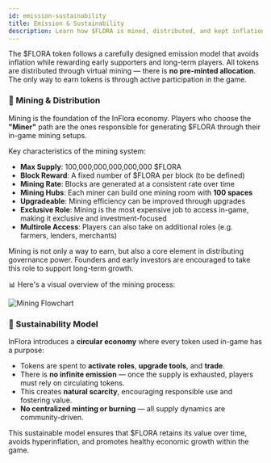 ```yaml
---
id: emission-sustainability
title: Emission & Sustainability
description: Learn how $FLORA is mined, distributed, and kept inflation-free through a sustainable model.
---
```


The $FLORA token follows a carefully designed emission model that avoids inflation while rewarding early supporters and long-term players. All tokens are distributed through virtual mining — there is **no pre-minted allocation**. The only way to earn tokens is through active participation in the game.

### 🌱 Mining & Distribution

Mining is the foundation of the InFlora economy. Players who choose the **"Miner"** path are the ones responsible for generating $FLORA through their in-game mining setups.

Key characteristics of the mining system:

- **Max Supply**: 100,000,000,000,000,000 $FLORA  
- **Block Reward**: A fixed number of $FLORA per block (to be defined)  
- **Mining Rate**: Blocks are generated at a consistent rate over time  
- **Mining Hubs**: Each miner can build one mining room with **100 spaces**  
- **Upgradeable**: Mining efficiency can be improved through upgrades  
- **Exclusive Role**: Mining is the most expensive job to access in-game, making it exclusive and investment-focused  
- **Multirole Access**: Players can also take on additional roles (e.g. farmers, lenders, merchants)

Mining is not only a way to earn, but also a core element in distributing governance power. Founders and early investors are encouraged to take this role to support long-term growth.

📊 Here's a visual overview of the mining process:

![Mining Flowchart](/img/A_flowchart_infographic_with_soft_pastel_colors_an.png)

### 🔁 Sustainability Model

InFlora introduces a **circular economy** where every token used in-game has a purpose:

- Tokens are spent to **activate roles**, **upgrade tools**, and **trade**.
- There is **no infinite emission** — once the supply is exhausted, players must rely on circulating tokens.
- This creates **natural scarcity**, encouraging responsible use and fostering value.
- **No centralized minting or burning** — all supply dynamics are community-driven.

This sustainable model ensures that $FLORA retains its value over time, avoids hyperinflation, and promotes healthy economic growth within the game.
